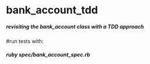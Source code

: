 # bank_account_tdd

<h5>revisiting the bank_account class with a TDD approach</h5>

#run tests with:

<h5>ruby spec/bank_account_spec.rb</h5>
